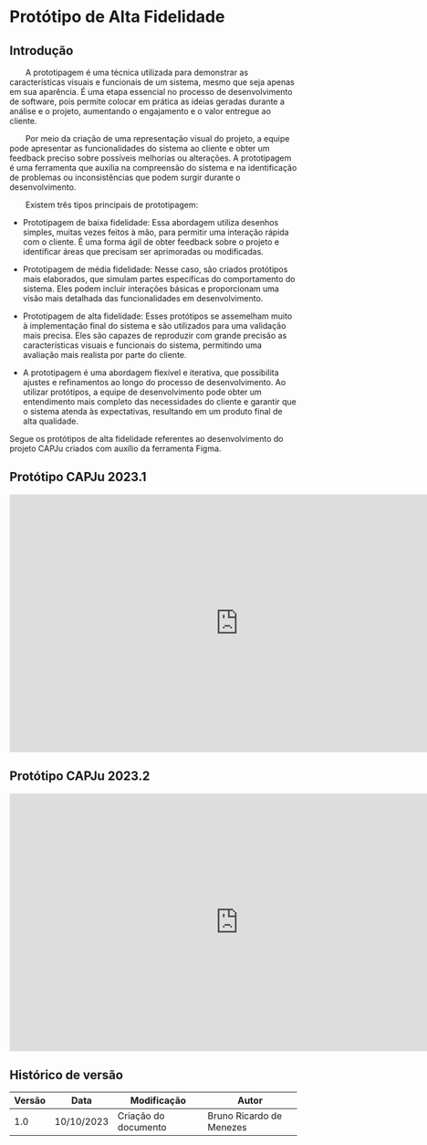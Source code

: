 # Protótipo de Alta Fidelidade

## Introdução
&emsp;&emsp;A prototipagem é uma técnica utilizada para demonstrar as características visuais e funcionais de um sistema, mesmo que seja apenas em sua aparência. É uma etapa essencial no processo de desenvolvimento de software, pois permite colocar em prática as ideias geradas durante a análise e o projeto, aumentando o engajamento e o valor entregue ao cliente.

&emsp;&emsp;Por meio da criação de uma representação visual do projeto, a equipe pode apresentar as funcionalidades do sistema ao cliente e obter um feedback preciso sobre possíveis melhorias ou alterações. A prototipagem é uma ferramenta que auxilia na compreensão do sistema e na identificação de problemas ou inconsistências que podem surgir durante o desenvolvimento.

&emsp;&emsp;Existem três tipos principais de prototipagem:

- Prototipagem de baixa fidelidade: Essa abordagem utiliza desenhos simples, muitas vezes feitos à mão, para permitir uma interação rápida com o cliente. É uma forma ágil de obter feedback sobre o projeto e identificar áreas que precisam ser aprimoradas ou modificadas.

- Prototipagem de média fidelidade: Nesse caso, são criados protótipos mais elaborados, que simulam partes específicas do comportamento do sistema. Eles podem incluir interações básicas e proporcionam uma visão mais detalhada das funcionalidades em desenvolvimento.

- Prototipagem de alta fidelidade: Esses protótipos se assemelham muito à implementação final do sistema e são utilizados para uma validação mais precisa. Eles são capazes de reproduzir com grande precisão as características visuais e funcionais do sistema, permitindo uma avaliação mais realista por parte do cliente.

- A prototipagem é uma abordagem flexível e iterativa, que possibilita ajustes e refinamentos ao longo do processo de desenvolvimento. Ao utilizar protótipos, a equipe de desenvolvimento pode obter um entendimento mais completo das necessidades do cliente e garantir que o sistema atenda às expectativas, resultando em um produto final de alta qualidade.

Segue os protótipos de alta fidelidade referentes ao desenvolvimento do projeto CAPJu criados com auxílio da ferramenta Figma.

## Protótipo CAPJu 2023.1
<iframe style="border: 1px solid rgba(0, 0, 0, 0.1);" width="800" height="450" src="https://www.figma.com/embed?embed_host=share&url=https%3A%2F%2Fwww.figma.com%2Ffile%2FYocYFs8VfMDFFk1hWNwLQv%2FCAPJu%3Ftype%3Ddesign%26node-id%3D137%253A2%26mode%3Ddesign%26t%3DhdWuN4YxfLLDSV4e-1" allowfullscreen></iframe>


## Protótipo CAPJu 2023.2
<iframe style="border: 1px solid rgba(0, 0, 0, 0.1);" width="800" height="450" src="https://www.figma.com/embed?embed_host=share&url=https%3A%2F%2Fwww.figma.com%2Ffile%2FYocYFs8VfMDFFk1hWNwLQv%2FCAPJu%3Ftype%3Ddesign%26node-id%3D179%253A3458%26mode%3Ddesign%26t%3DhdWuN4YxfLLDSV4e-1" allowfullscreen></iframe>


## Histórico de versão

| Versão | Data       | Modificação                             | Autor                         |
| ------ | ---------- | --------------------------------------- | ----------------------------- |
| 1.0    | 10/10/2023 | Criação do documento                    |  Bruno Ricardo de Menezes     |